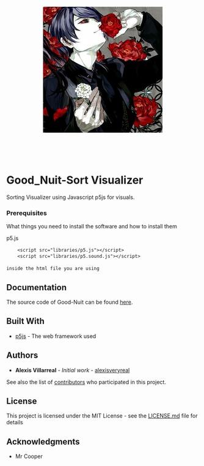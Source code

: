 <br><br>

<p align="center">
<a href="https://github.com/alexisveryreal"><img width="fit" src="./src/web/images/night.jpg" alt="night logo"></a>
<br>

</p>
<br>
<br><br>

# Good_Nuit-Sort Visualizer
Sorting Visualizer using Javascript p5js for visuals.


### Prerequisites

What things you need to install the software and how to install them


p5.js

```
    <script src="libraries/p5.js"></script>
    <script src="libraries/p5.sound.js"></script>

inside the html file you are using
```

## Documentation

The source code of Good-Nuit can be found [here](./src/).

## Built With

* [p5js](https://p5js.org/) - The web framework used


## Authors

* **Alexis Villarreal** - *Initial work* - [alexisveryreal](https://github.com/alexisveryreal)

See also the list of [contributors](https://github.com/alexisveryreal/Good_Nuit-Sorting-Visualizer-/graphs/contributors) who participated in this project.

## License

This project is licensed under the MIT License - see the [LICENSE.md](LICENSE.md) file for details

## Acknowledgments

* Mr Cooper